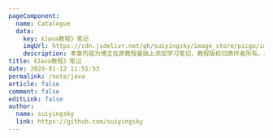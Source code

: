 ```yaml
---
pageComponent: 
  name: Catalogue
  data: 
    key: 《Java教程》笔记
    imgUrl: https://cdn.jsdelivr.net/gh/suiyingsky/image_store/picgo/image/2020/11/15/23-09-13-d5192543bfe579c2ed9dba0a4f56aa7c-java-34d989.png
    description: 本章内容为博主在原教程基础上添加学习笔记，教程版权归原作者所有。来源：<a href='https://www.liaoxuefeng.com/wiki/1252599548343744' target='_blank'>Java教程</a>
title: 《Java教程》笔记
date: 2020-01-12 11:51:53
permalink: /note/java
article: false
comment: false
editLink: false
author: 
  name: suiyingsky
  link: https://github.com/suiyingsky
---
```

